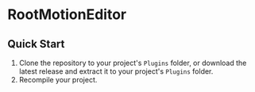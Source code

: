 # RootMotionEditor


## Quick Start

1. Clone the repository to your project's `Plugins` folder, or download the latest release and extract it to your project's `Plugins` folder.
2. Recompile your project.

